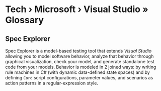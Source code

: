 # Tech › Microsoft › Visual Studio » Glossary


## Spec Explorer
Spec Explorer is a model-based testing tool that extends *Visual Studio* allowing you to model software behavior, analyze that behavior through graphical visualization, check your model, and generate standalone test code from your models. Behavior is modeled in 2 joined ways: by writing rule machines in C# (with dynamic data-defined state spaces) and by defining `Cord` script configurations, parameter values, and scenarios as action patterns in a regular-expression style.
